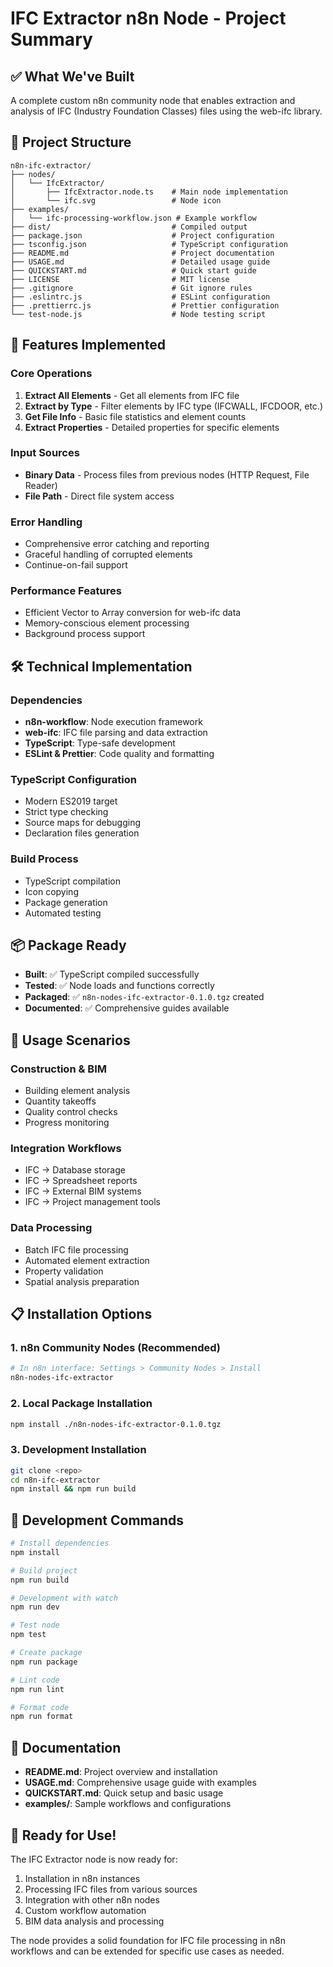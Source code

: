 # IFC Extractor n8n Node - Project Summary

## ✅ What We've Built

A complete custom n8n community node that enables extraction and analysis of IFC (Industry Foundation Classes) files using the web-ifc library.

## 📁 Project Structure

```
n8n-ifc-extractor/
├── nodes/
│   └── IfcExtractor/
│       ├── IfcExtractor.node.ts    # Main node implementation
│       └── ifc.svg                 # Node icon
├── examples/
│   └── ifc-processing-workflow.json # Example workflow
├── dist/                           # Compiled output
├── package.json                    # Project configuration
├── tsconfig.json                   # TypeScript configuration
├── README.md                       # Project documentation
├── USAGE.md                        # Detailed usage guide
├── QUICKSTART.md                   # Quick start guide
├── LICENSE                         # MIT license
├── .gitignore                      # Git ignore rules
├── .eslintrc.js                    # ESLint configuration
├── .prettierrc.js                  # Prettier configuration
└── test-node.js                    # Node testing script
```

## 🚀 Features Implemented

### Core Operations
1. **Extract All Elements** - Get all elements from IFC file
2. **Extract by Type** - Filter elements by IFC type (IFCWALL, IFCDOOR, etc.)
3. **Get File Info** - Basic file statistics and element counts
4. **Extract Properties** - Detailed properties for specific elements

### Input Sources
- **Binary Data** - Process files from previous nodes (HTTP Request, File Reader)
- **File Path** - Direct file system access

### Error Handling
- Comprehensive error catching and reporting
- Graceful handling of corrupted elements
- Continue-on-fail support

### Performance Features
- Efficient Vector to Array conversion for web-ifc data
- Memory-conscious element processing
- Background process support

## 🛠️ Technical Implementation

### Dependencies
- **n8n-workflow**: Node execution framework
- **web-ifc**: IFC file parsing and data extraction
- **TypeScript**: Type-safe development
- **ESLint & Prettier**: Code quality and formatting

### TypeScript Configuration
- Modern ES2019 target
- Strict type checking
- Source maps for debugging
- Declaration files generation

### Build Process
- TypeScript compilation
- Icon copying
- Package generation
- Automated testing

## 📦 Package Ready

- **Built**: ✅ TypeScript compiled successfully
- **Tested**: ✅ Node loads and functions correctly
- **Packaged**: ✅ `n8n-nodes-ifc-extractor-0.1.0.tgz` created
- **Documented**: ✅ Comprehensive guides available

## 🎯 Usage Scenarios

### Construction & BIM
- Building element analysis
- Quantity takeoffs
- Quality control checks
- Progress monitoring

### Integration Workflows
- IFC → Database storage
- IFC → Spreadsheet reports
- IFC → External BIM systems
- IFC → Project management tools

### Data Processing
- Batch IFC file processing
- Automated element extraction
- Property validation
- Spatial analysis preparation

## 📋 Installation Options

### 1. n8n Community Nodes (Recommended)
```bash
# In n8n interface: Settings > Community Nodes > Install
n8n-nodes-ifc-extractor
```

### 2. Local Package Installation
```bash
npm install ./n8n-nodes-ifc-extractor-0.1.0.tgz
```

### 3. Development Installation
```bash
git clone <repo>
cd n8n-ifc-extractor
npm install && npm run build
```

## 🔧 Development Commands

```bash
# Install dependencies
npm install

# Build project
npm run build

# Development with watch
npm run dev

# Test node
npm test

# Create package
npm run package

# Lint code
npm run lint

# Format code
npm run format
```

## 📖 Documentation

- **README.md**: Project overview and installation
- **USAGE.md**: Comprehensive usage guide with examples
- **QUICKSTART.md**: Quick setup and basic usage
- **examples/**: Sample workflows and configurations

## 🎉 Ready for Use!

The IFC Extractor node is now ready for:
1. Installation in n8n instances
2. Processing IFC files from various sources
3. Integration with other n8n nodes
4. Custom workflow automation
5. BIM data analysis and processing

The node provides a solid foundation for IFC file processing in n8n workflows and can be extended for specific use cases as needed.
